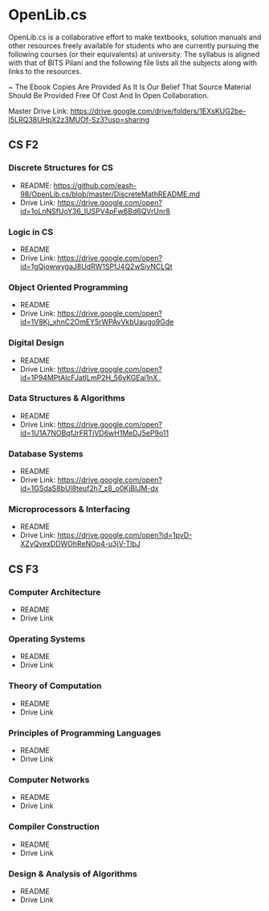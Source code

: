 # OpenLib.cs
OpenLib.cs is a collaborative effort to make textbooks, solution manuals and other resources freely available for students who are currently pursuing the following courses (or their equivalents) at university. The syllabus is aligned with that of BITS Pilani and the following file lists all the subjects along with links to the resources. 

~ The Ebook Copies Are Provided As It Is Our Belief That Source Material Should Be Provided Free Of Cost And In Open Collaboration. 

Master Drive Link: https://drive.google.com/drive/folders/1EXsKUG2be-I5LRQ38UHpX2z3MUOf-Sz3?usp=sharing 

## CS F2
### Discrete Structures for CS
  - README: https://github.com/eash-98/OpenLib.cs/blob/master/DiscreteMathREADME.md
  - Drive Link: https://drive.google.com/open?id=1oLnNSfUoY36_IUSPV4pFw6Bd6QVrUnr8
### Logic in CS
  - README
  - Drive Link: https://drive.google.com/open?id=1gQjowwygaJ8UdRW1SPfJ4Q2wSiyNCLQt
### Object Oriented Programming
  - README
  - Drive Link: https://drive.google.com/open?id=1V8Kj_xhnC2OmEY5rWPAvVkbUaugo9Gde
### Digital Design
  - README
  - Drive Link: https://drive.google.com/open?id=1P94MPtAlcFJatILmP2H_56yKGEai1nX_
### Data Structures & Algorithms
  - README
  - Drive Link: https://drive.google.com/open?id=1U1A7NOBqfJrFRTjVD6wH1MeDJ5eP9o11
### Database Systems
  - README
  - Drive Link: https://drive.google.com/open?id=1GSdaS8bUl8teuf2h7_z8_o0KjBIJM-dx
### Microprocessors & Interfacing
  - README
  - Drive Link: https://drive.google.com/open?id=1pvD-XZyQvexDDWOhReNOp4-u3jV-TlbJ

## CS F3
### Computer Architecture
  - README
  - Drive Link
### Operating Systems
  - README
  - Drive Link
### Theory of Computation
  - README
  - Drive Link
### Principles of Programming Languages
  - README
  - Drive Link
### Computer Networks
  - README
  - Drive Link
### Compiler Construction
  - README
  - Drive Link
### Design & Analysis of Algorithms
  - README
  - Drive Link
